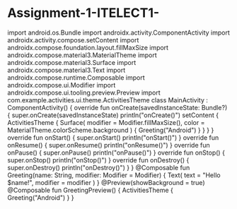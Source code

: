 # Assignment-1-ITELECT1-

import android.os.Bundle import androidx.activity.ComponentActivity import
androidx.activity.compose.setContent import
androidx.compose.foundation.layout.fillMaxSize import
androidx.compose.material3.MaterialTheme import
androidx.compose.material3.Surface import androidx.compose.material3.Text
import androidx.compose.runtime.Composable import androidx.compose.ui.Modifier
import androidx.compose.ui.tooling.preview.Preview import
com.example.activities.ui.theme.ActivitiesTheme
class MainActivity : ComponentActivity() {
override fun onCreate(savedInstanceState: Bundle?) {
super.onCreate(savedInstanceState)
println("onCreate()")
setContent {
ActivitiesTheme {
Surface(
modifier = Modifier.fillMaxSize(),
color = MaterialTheme.colorScheme.background
) {
Greeting("Android")
}
}
}
}
override fun onStart() {
super.onStart()
println("onStart()")
}
override fun onResume() {
super.onResume()
println("onResume()")
}
override fun onPause() {
super.onPause()
println("onPause()")
}
override fun onStop() {
super.onStop()
println("onStop()")
}
override fun onDestroy() {
super.onDestroy()
println("onDestroy()")
}
}
@Composable fun Greeting(name: String, modifier: Modifier = Modifier) { Text(
text = "Hello $name!", modifier = modifier ) }
@Preview(showBackground = true) @Composable fun GreetingPreview() {
ActivitiesTheme { Greeting("Android") } }
